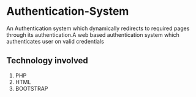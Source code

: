 # Authentication-System
An Authentication system which dynamically redirects to required pages through its authentication.A web based authentication system which authenticates user on valid credentials

## Technology involved

1. PHP
2. HTML
3. BOOTSTRAP

